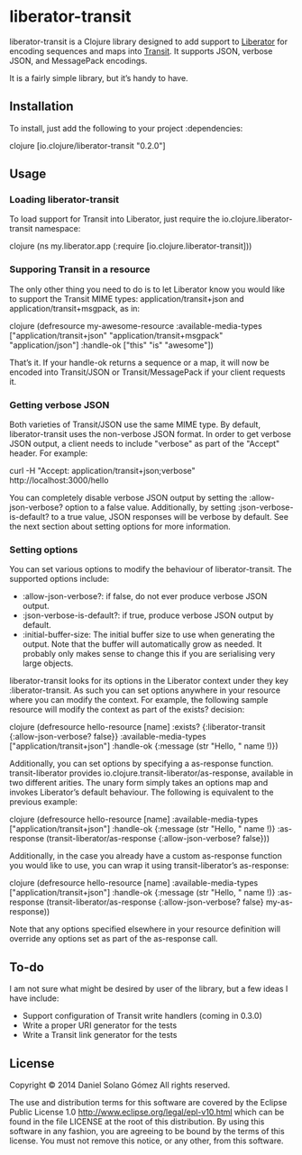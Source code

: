 # liberator-transit

liberator-transit is a Clojure library designed to add support to
[Liberator][liberator] for encoding sequences and maps into [Transit][transit].
It supports JSON, verbose JSON, and MessagePack encodings.

It is a fairly simple library, but it’s handy to have.

  [liberator]: http://clojure-liberator.github.io/liberator/
  [transit]: https://github.com/cognitect/transit-format

## Installation

To install, just add the following to your project :dependencies:

clojure
[io.clojure/liberator-transit "0.2.0"]



## Usage

### Loading liberator-transit

To load support for Transit into Liberator, just require the
io.clojure.liberator-transit namespace:

clojure
(ns my.liberator.app
  (:require [io.clojure.liberator-transit]))



### Supporing Transit in a resource

The only other thing you need to do is to let Liberator know you would like to
support the Transit MIME types: application/transit+json and
application/transit+msgpack, as in:


clojure
(defresource my-awesome-resource
  :available-media-types ["application/transit+json"
                          "application/transit+msgpack"
                          "application/json"]
  :handle-ok ["this" "is" "awesome"])


That’s it.  If your handle-ok returns a sequence or a map, it will now be
encoded into Transit/JSON or Transit/MessagePack if your client requests it.


### Getting verbose JSON

Both varieties of Transit/JSON use the same MIME type.  By default,
liberator-transit uses the non-verbose JSON format.  In order to get verbose
JSON output, a client needs to include "verbose" as part of the "Accept"
header.  For example:


curl -H "Accept: application/transit+json;verbose" \
    http://localhost:3000/hello


You can completely disable verbose JSON output by setting the
:allow-json-verbose? option to a false value.  Additionally, by setting
:json-verbose-is-default? to a true value, JSON responses will be verbose by
default.  See the next section about setting options for more information.

### Setting options

You can set various options to modify the behaviour of liberator-transit.
The supported options include:

* :allow-json-verbose?: if false, do not ever produce verbose JSON output.
* :json-verbose-is-default?: if true, produce verbose JSON output by default.
* :initial-buffer-size: The initial buffer size to use when generating the
  output.  Note that the buffer will automatically grow as needed.  It probably
  only makes sense to change this if you are serialising very large objects.

liberator-transit looks for its options in the Liberator context under they key
:liberator-transit.  As such you can set options anywhere in your resource
where you can modify the context.  For example, the following sample resource
will modify the context as part of the exists? decision:

clojure
(defresource hello-resource [name]
  :exists? {:liberator-transit {:allow-json-verbose? false}}
  :available-media-types ["application/transit+json"]
  :handle-ok {:message (str "Hello, " name \!)})


Additionally, you can set options by specifying a as-response function.
transit-liberator provides io.clojure.transit-liberator/as-response,
available in two different arities.  The unary form simply takes an options map
and invokes Liberator’s default behaviour.  The following is equivalent to the
previous example:

clojure
(defresource hello-resource [name]
  :available-media-types ["application/transit+json"]
  :handle-ok {:message (str "Hello, " name \!)}
  :as-response (transit-liberator/as-response
                 {:allow-json-verbose? false}))


Additionally, in the case you already have a custom as-response function you
would like to use, you can wrap it using transit-liberator’s as-response:

clojure
(defresource hello-resource [name]
  :available-media-types ["application/transit+json"]
  :handle-ok {:message (str "Hello, " name \!)}
  :as-response (transit-liberator/as-response
                 {:allow-json-verbose? false}
                 my-as-response))


Note that any options specified elsewhere in your resource definition will
override any options set as part of the as-response call.


## To-do

I am not sure what might be desired by user of the library, but a few ideas I
have include:

* Support configuration of Transit write handlers (coming in 0.3.0)
* Write a proper URI generator for the tests
* Write a Transit link generator for the tests

## License

Copyright © 2014 Daniel Solano Gómez
All rights reserved.

The use and distribution terms for this software are covered by the Eclipse
Public License 1.0 <http://www.eclipse.org/legal/epl-v10.html> which can
be found in the file LICENSE at the root of this distribution.  By using this
software in any fashion, you are agreeing to be bound by the terms of this
license.  You must not remove this notice, or any other, from this software.
